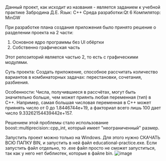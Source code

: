 Данный проект, как исходит из названия - является заданием к учебной практике Забродина Д.Е.
Язык: С++
Среда разработки:Qt 6
Компилятор: MinGW


При разработке плана создания приложения было принято решение о разделении проекта на 2 части:
1) Основное ядро программы без UI обёртки
2) Собственно графическая часть

Этот репозиторий является частью 2, то есть c графическими модулями.

Суть проекта:
Создать приложение, способное рассчитать количество вариантов в комбинаторных задачах: перестановки, сочетания, разбиения. 


Особенности: Числа, получившиеся в рассчётах, могут быть значительно больше, чем может приянть любая переменная (тип) в С++. 
Например, самая большая числовая переменная в С++ может приянять число от 0 до 1.8446744e+19, а факториал всего лишь 100 дает число 9.33262154439442e+157.

Решением этой проблемы стало использование boost::multiprecision::cpp_int, который имеет "неограниченный" размер. 

Запустить проект можно только на Windows. Для этого нужно СКАЧАТЬ ВСЮ ПАПКУ BIN, и запустить в ней файл educational-practice.exe. 
Если запустить файл отдельно, то .ехе файл просто не сможет запуститься, так как у него нет библиотек, которые в файле bin.
![image](https://user-images.githubusercontent.com/107744290/221299002-2b2f67fd-902b-4bf2-a3b7-c03da344d247.png)


